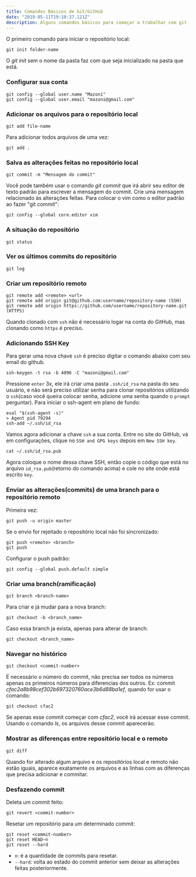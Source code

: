 ```yaml
---
title: Comandos Básicos de Git/GitHub
date: "2019-05-11T19:10:37.121Z"
description: Alguns comandos básicos para começar a trabalhar com git
---
```


O primeiro comando para iniciar o repositório local:

    git init folder-name

O *git init* sem o nome da pasta faz com que seja inicializado na pasta que está.

### Configurar sua conta

    git config --global user.name "Mazoni"
    git config --global user.email "mazoni@gmail.com"

### Adicionar os arquivos para o repositório local

    git add file-name
    
Para adicionar todos arquivos de uma vez:

    git add .
    
### Salva as alterações feitas no repositório local

    git commit -m "Mensagem do commit"

Você pode também usar o comando _git commit_ que irá abrir seu editor de texto padrão para escrever a mensagem do commit. Crie uma mensagem relacionado às alterações feitas.
Para colocar o vim como o editor padrão ao fazer "git commit":

    git config --global core.editor vim

### A situação do repositório

    git status

### Ver os últimos commits do repositório

    git log
    
### Criar um repositório remoto

    git remote add <remote> <url>
    git remote add origin git@github.com:username/repository-name (SSH)
    git remote add origin https://github.com/username/repository-name.git (HTTPS)
    
Quando clonado com `ssh` não é necessário logar na conta do GitHub, mas clonando como `https` é preciso.
    
### Adicionando SSH Key

Para gerar uma nova chave `ssh` é preciso digitar o comando abaixo com seu email do github.

    ssh-keygen -t rsa -b 4096 -C "mazoni@gmail.com"

Pressione `enter` 3x, ele irá criar uma pasta `.ssh/id_rsa` na pasta do seu usuário, e não será preciso utilizar senha para clonar repositórios utilizando o `ssh`(caso você queira colocar senha, adicione uma senha quando o `prompt` perguntar). Para iniciar o ssh-agent em plano de fundo:

    eval "$(ssh-agent -s)"
    > Agent pid 79294
    ssh-add ~/.ssh/id_rsa

Vamos agora adicionar a chave `ssh` a sua conta. Entre no site do GitHub, vá em configurações, clique no `SSH and GPG keys` depois em `New SSH key`.

    cat ~/.ssh/id_rsa.pub

Agora coloque o nome dessa chave SSH, então copie o código que está no arquivo `id_rsa.pub`(retorno do comando acima) e cole no site onde está escrito `key`. 

### Enviar as alterações(commits) de uma branch para o repositório remoto

Primeira vez:

    git push -u origin master
    
Se o envio for rejeitado o repositório local não foi sincronizado:

    git push <remote> <branch>
    git push
    
Configurar o push padrão:

    git config --global push.default simple
    
### Criar uma branch(ramificação)

    git branch <branch-name>
    
Para criar e já mudar para a nova branch:

    git checkout -b <branch_name>
    
Caso essa branch ja exista, apenas para alterar de branch:

    git checkout <branch_name>

### Navegar no histórico

    git checkout <commit-number>

É necessário o número do commit, não precisa ser todos os números apenas os primeiros números para diferencias dos outros. Ex: commit _cfac2a8b98cef302b697320760ace3b6d88ba1ef_, quando for usar o comando:

    git checkout cfac2
    
Se apenas esse commit começar com _cfac2_, você irá acessar esse commit. Usando o comando _ls_, os arquivos desse commit aparecerão.

### Mostrar as diferenças entre repositório local e o remoto

    git diff

Quando for alterado algum arquivo e os repositórios local e remoto não estão iguais, aparece exatamente os arquivos e as linhas com as diferenças que precisa adicionar e commitar.

### Desfazendo commit

Deleta um commit feito:

    git revert <commit-number>

Resetar um repositório para um determinado commit:

    git reset <commit-number>
    git reset HEAD~n
    git reset --hard
    
* `n`: é a quantidade de commits para resetar.
* `--hard`: volta ao estado do commit anterior sem deixar as alterações feitas posteriormente.
